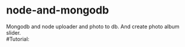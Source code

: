 # node-and-mongodb
Mongodb and node uploader and photo to db. And create photo album slider.   
#Tutorial:
